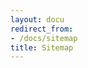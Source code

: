```yaml
---
layout: docu
redirect_from:
- /docs/sitemap
title: Sitemap
---
```


<div id="docusitemaphere"></div>
